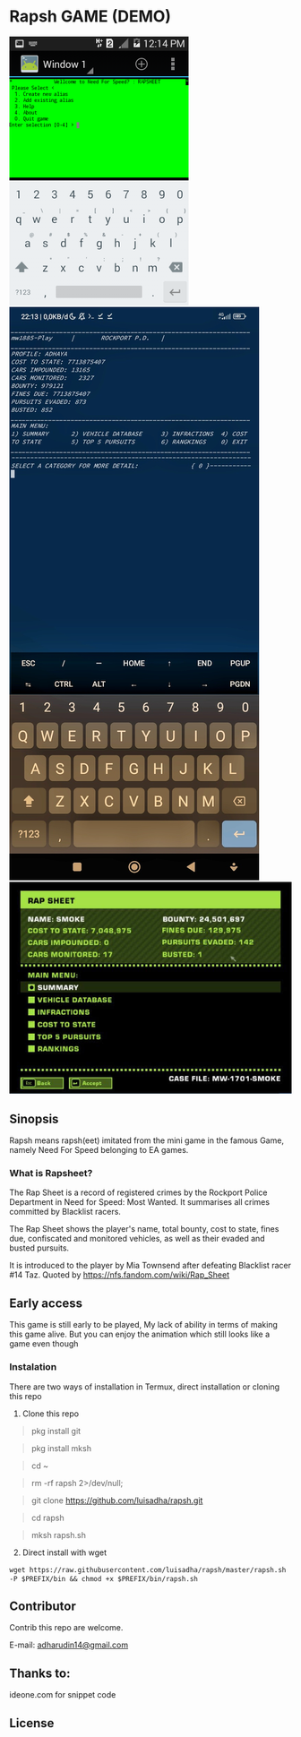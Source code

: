 # Rapsh GAME (DEMO) 

![terminal emulator jackpal](./rapsheet_demo.png)
![termux+styling](./imagesss-01.jpeg)
![original](./imagess.jpeg)
## Sinopsis

Rapsh means rapsh(eet) imitated from the mini game in the famous Game, namely Need For Speed ​​belonging to EA games.

### What is Rapsheet?

The Rap Sheet is a record of registered crimes by the Rockport Police Department in Need for Speed: Most Wanted. It summarises all crimes committed by Blacklist racers.

The Rap Sheet shows the player's name, total bounty, cost to state, fines due, confiscated and monitored vehicles, as well as their evaded and busted pursuits.

It is introduced to the player by Mia Townsend after defeating Blacklist racer #14 Taz.
Quoted by https://nfs.fandom.com/wiki/Rap_Sheet

## Early access
This game is still early to be played, My lack of ability in terms of making this game alive. But you can enjoy the animation which still looks like a game even though

### Instalation
There are two ways of installation in Termux, direct installation or cloning this repo

1. Clone this repo

> pkg install git

> pkg install mksh

> cd ~

> rm -rf rapsh 2>/dev/null;

> git clone https://github.com/luisadha/rapsh.git

> cd rapsh

> mksh rapsh.sh

 
2. Direct install with wget

```
wget https://raw.githubusercontent.com/luisadha/rapsh/master/rapsh.sh -P $PREFIX/bin && chmod +x $PREFIX/bin/rapsh.sh
```

## Contributor
Contrib this repo are welcome.

E-mail: adharudin14@gmail.com

## Thanks to:
ideone.com for snippet code

## License

